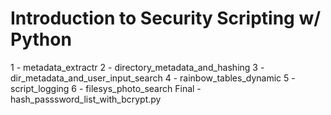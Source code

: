 # Introduction to Security Scripting w/ Python

1 - metadata_extractr
2 - directory_metadata_and_hashing
3 - dir_metadata_and_user_input_search
4 - rainbow_tables_dynamic
5 - script_logging
6 - filesys_photo_search
Final - hash_passsword_list_with_bcrypt.py


